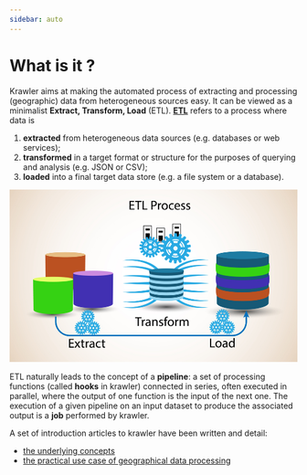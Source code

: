 ```yaml
---
sidebar: auto
---
```


# What is it ?

Krawler aims at making the automated process of extracting and processing (geographic) data from heterogeneous sources easy. It can be viewed as a minimalist **Extract, Transform, Load** (ETL). [**ETL**](https://en.wikipedia.org/wiki/Extract,_transform,_load) refers to a process where data is
1. **extracted** from heterogeneous data sources (e.g. databases or web services);
2. **transformed** in a target format or structure for the purposes of querying and analysis (e.g. JSON or CSV);
3. **loaded** into a final target data store (e.g. a file system or a database).

![ETL](../assets/etl.jpg)

ETL naturally leads to the concept of a **pipeline**: a set of processing functions (called **hooks** in krawler) connected in series, often executed in parallel, where the output of one function is the input of the next one. The execution of a given pipeline on an input dataset to produce the associated output is a **job** performed by krawler.

A set of introduction articles to krawler have been written and detail:
* [the underlying concepts](https://medium.com/@luc.claustres/a-minimalist-etl-using-feathersjs-part-1-1d56972d6500)
* [the practical use case of geographical data processing](https://medium.com/@luc.claustres/a-minimalist-etl-using-feathersjs-part-2-6aa89bd73d66)
